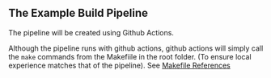 ## The Example Build Pipeline
The pipeline will be created using Github Actions.

Although the pipeline runs with github actions, github actions will simply call the `make` commands from the Makefiile in the root folder. (To ensure local experience matches that of the pipeline). 
See [Makefile References](../../README.md)
